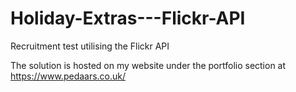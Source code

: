 # Holiday-Extras---Flickr-API

Recruitment test utilising the Flickr API

The solution is hosted on my website under the portfolio section at https://www.pedaars.co.uk/
